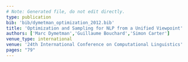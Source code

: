 ```yaml
---
# Note: Generated file, do not edit directly.
type: publication
bib: 'bib/dymetman_optimization_2012.bib'
title: 'Optimization and Sampling for NLP from a Unified Viewpoint'
authors: ['Marc Dymetman','Guillaume Bouchard','Simon Carter']
venue_type: international
venue: '24th International Conference on Computational Linguistics'
pages: "79"
---
```

